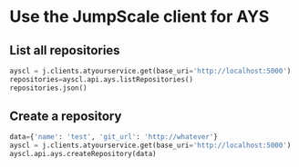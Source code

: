 # Use the JumpScale client for AYS

## List all repositories

```python
ayscl = j.clients.atyourservice.get(base_uri='http://localhost:5000')
repositories=ayscl.api.ays.listRepositories()
repositories.json()
```

## Create a repository

```python
data={'name': 'test', 'git_url': 'http://whatever'}
ayscl = j.clients.atyourservice.get(base_uri='http://localhost:5000')
ayscl.api.ays.createRepository(data)
```
